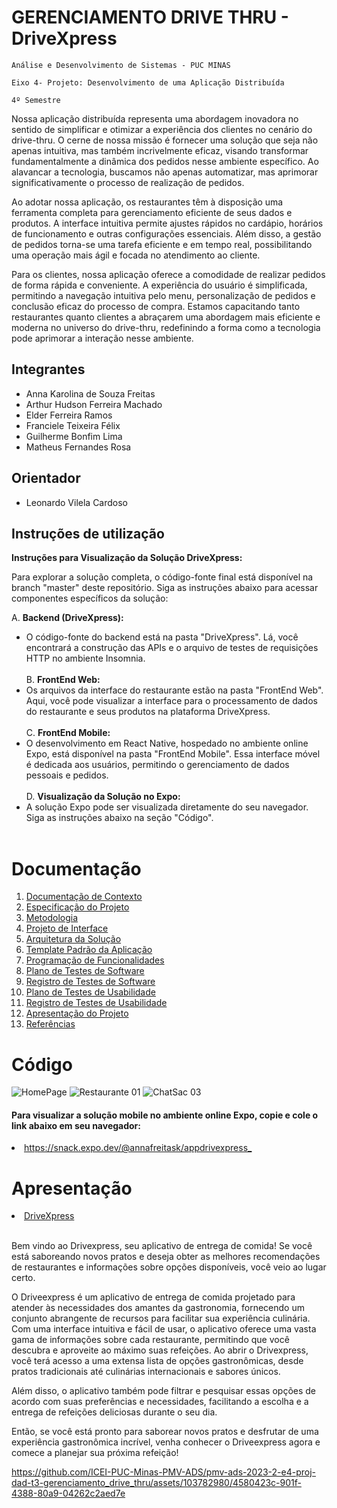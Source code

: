 # GERENCIAMENTO DRIVE THRU - DriveXpress

`Análise e Desenvolvimento de Sistemas - PUC MINAS`

`Eixo 4- Projeto: Desenvolvimento de uma Aplicação Distribuída`

`4º Semestre`

<p>    Nossa aplicação distribuída representa uma abordagem inovadora no sentido de simplificar e otimizar a experiência dos clientes no cenário do drive-thru. O cerne de nossa missão é fornecer uma solução que seja não apenas intuitiva, mas também incrivelmente eficaz, visando transformar fundamentalmente a dinâmica dos pedidos nesse ambiente específico. Ao alavancar a tecnologia, buscamos não apenas automatizar, mas aprimorar significativamente o processo de realização de pedidos.</p>

<p>    Ao adotar nossa aplicação, os restaurantes têm à disposição uma ferramenta completa para gerenciamento eficiente de seus dados e produtos. A interface intuitiva permite ajustes rápidos no cardápio, horários de funcionamento e outras configurações essenciais. Além disso, a gestão de pedidos torna-se uma tarefa eficiente e em tempo real, possibilitando uma operação mais ágil e focada no atendimento ao cliente.</p>

<p>    Para os clientes, nossa aplicação oferece a comodidade de realizar pedidos de forma rápida e conveniente. A experiência do usuário é simplificada, permitindo a navegação intuitiva pelo menu, personalização de pedidos e conclusão eficaz do processo de compra. Estamos capacitando tanto restaurantes quanto clientes a abraçarem uma abordagem mais eficiente e moderna no universo do drive-thru, redefinindo a forma como a tecnologia pode aprimorar a interação nesse ambiente.</p>


## Integrantes

* Anna Karolina de Souza Freitas
* Arthur Hudson Ferreira Machado
* Elder Ferreira Ramos
* Franciele Teixeira Félix
* Guilherme Bonfim Lima
* Matheus Fernandes Rosa

## Orientador

* Leonardo Vilela Cardoso

## Instruções de utilização

**Instruções para Visualização da Solução DriveXpress:**

Para explorar a solução completa, o código-fonte final está disponível na branch "master" deste repositório. Siga as instruções abaixo para acessar componentes específicos da solução:

A. **Backend (DriveXpress):**
   - O código-fonte do backend está na pasta "DriveXpress". Lá, você encontrará a construção das APIs e o arquivo de testes de requisições HTTP no ambiente Insomnia.<br>
     <br>
B. **FrontEnd Web:**
   - Os arquivos da interface do restaurante estão na pasta "FrontEnd Web". Aqui, você pode visualizar a interface para o processamento de dados do restaurante e seus produtos na plataforma DriveXpress.<br>
     <br>
C. **FrontEnd Mobile:**
   - O desenvolvimento em React Native, hospedado no ambiente online Expo, está disponível na pasta "FrontEnd Mobile". Essa interface móvel é dedicada aos usuários, permitindo o gerenciamento de dados pessoais e pedidos.<br>
     <br>
D. **Visualização da Solução no Expo:**
   - A solução Expo pode ser visualizada diretamente do seu navegador. Siga as instruções abaixo na seção "Código".<br>
     <br>


# Documentação

<ol>
<li><a href="docs/01-Documentação de Contexto.md"> Documentação de Contexto</a></li>
<li><a href="docs/02-Especificação do Projeto.md"> Especificação do Projeto</a></li>
<li><a href="docs/03-Metodologia.md"> Metodologia</a></li>
<li><a href="docs/04-Projeto de Interface.md"> Projeto de Interface</a></li>
<li><a href="docs/05-Arquitetura da Solução.md"> Arquitetura da Solução</a></li>
<li><a href="docs/06-Template Padrão da Aplicação.md"> Template Padrão da Aplicação</a></li>
<li><a href="docs/07-Programação de Funcionalidades.md"> Programação de Funcionalidades</a></li>
<li><a href="docs/08-Plano de Testes de Software.md"> Plano de Testes de Software</a></li>
<li><a href="docs/09-Registro de Testes de Software.md"> Registro de Testes de Software</a></li>
<li><a href="docs/10-Plano de Testes de Usabilidade.md"> Plano de Testes de Usabilidade</a></li>
<li><a href="docs/11-Registro de Testes de Usabilidade.md"> Registro de Testes de Usabilidade</a></li>
<li><a href="docs/12-Apresentação do Projeto.md"> Apresentação do Projeto</a></li>
<li><a href="docs/13-Referências.md"> Referências</a></li>
</ol>

# Código

![HomePage](https://github.com/ICEI-PUC-Minas-PMV-ADS/pmv-ads-2023-2-e4-proj-dad-t3-gerenciamento_drive_thru/assets/103782980/77c03fd3-a12b-4d56-bbd7-43d12f925b31)
![Restaurante 01](https://github.com/ICEI-PUC-Minas-PMV-ADS/pmv-ads-2023-2-e4-proj-dad-t3-gerenciamento_drive_thru/assets/103782980/e28ac8ac-ed52-484a-978e-d38709547245)
![ChatSac 03](https://github.com/ICEI-PUC-Minas-PMV-ADS/pmv-ads-2023-2-e4-proj-dad-t3-gerenciamento_drive_thru/assets/103782980/6a4d807e-5e41-4a0f-8f4a-07d29e5db9c0)

#### Para visualizar a solução mobile no ambiente online Expo, copie e cole o link abaixo em seu navegador:<br>

<li><a href="src/README.md">https://snack.expo.dev/@annafreitask/appdrivexpress_</a></li>

# Apresentação

<li><a href="presentation/README.md"> DriveXpress </a></li>
<br>

<a>Bem vindo ao Drivexpress, seu aplicativo de entrega de comida! Se você está saboreando novos pratos e deseja obter as melhores recomendações de restaurantes e informações sobre opções disponíveis, você veio ao lugar certo.

O Driveexpress é um aplicativo de entrega de comida projetado para atender às necessidades dos amantes da gastronomia, fornecendo um conjunto abrangente de recursos para facilitar sua experiência culinária. Com uma interface intuitiva e fácil de usar, o aplicativo oferece uma vasta gama de informações sobre cada restaurante, permitindo que você descubra e aproveite ao máximo suas refeições. Ao abrir o Drivexpress, você terá acesso a uma extensa lista de opções gastronômicas, desde pratos tradicionais até culinárias internacionais e sabores únicos.

Além disso, o aplicativo também pode filtrar e pesquisar essas opções de acordo com suas preferências e necessidades, facilitando a escolha e a entrega de refeições deliciosas durante o seu dia.

Então, se você está pronto para saborear novos pratos e desfrutar de uma experiência gastronômica incrível, venha conhecer o Driveexpress agora e comece a planejar sua próxima refeição! </a>



https://github.com/ICEI-PUC-Minas-PMV-ADS/pmv-ads-2023-2-e4-proj-dad-t3-gerenciamento_drive_thru/assets/103782980/4580423c-901f-4388-80a9-04262c2aed7e


